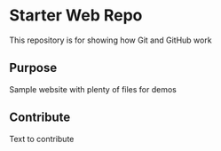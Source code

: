 # Starter Web Repo

This repository is for showing how Git and GitHub work

## Purpose

Sample website with plenty of files for demos

## Contribute

Text to contribute